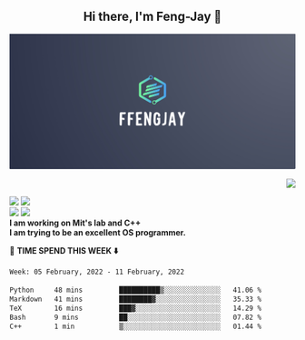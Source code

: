 <h2 align="center"> Hi there, I'm Feng-Jay 👋 </h2>  

![](https://github.com/Feng-Jay/DataStruct/blob/master/Image/1.png)  

<img align="right" src="https://github-readme-stats.vercel.app/api?username=Feng-Jay&show_icons=true&icon_color=CE1D2D&text_color=718096&bg_color=ffffff&hide_title=true" />


&emsp;

![](https://visitor-badge.glitch.me/badge?page_id=Feng-Jay.readme)
![](https://img.shields.io/badge/Concentrate-Cpp-blue)  
![](https://img.shields.io/badge/Rust-primer-orange)
![](https://img.shields.io/badge/Target-OS-9cf)  
**I am working on Mit's lab and C++**  
**I am trying to be an excellent OS programmer.**  


📘 **TIME SPEND THIS WEEK ⬇️**
<!--START_SECTION:waka-->
```text
Week: 05 February, 2022 - 11 February, 2022

Python     48 mins         ██████████▒░░░░░░░░░░░░░░   41.06 % 
Markdown   41 mins         ████████▓░░░░░░░░░░░░░░░░   35.33 % 
TeX        16 mins         ███▓░░░░░░░░░░░░░░░░░░░░░   14.29 % 
Bash       9 mins          ██░░░░░░░░░░░░░░░░░░░░░░░   07.82 % 
C++        1 min           ▒░░░░░░░░░░░░░░░░░░░░░░░░   01.44 % 
```
<!--END_SECTION:waka-->
